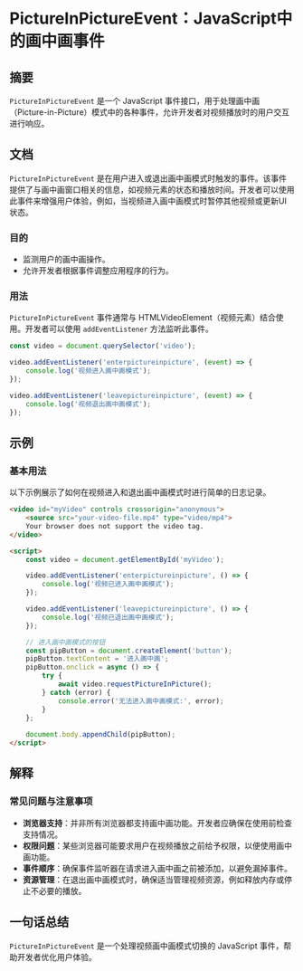 <!--
Meta Description: # PictureInPictureEvent：JavaScript中的画中画事件 ## 摘要 `PictureInPictureEvent` 是一个 JavaScript 事件接口，用于处理画中画（Picture-in-Picture）模式中的各种事件，允许开发者对视频播放时的用户交互进行响应。 ...
Meta Keywords: video, pictureinpictureevent, addeventlistener, console, document
-->

# PictureInPictureEvent：JavaScript中的画中画事件

## 摘要
`PictureInPictureEvent` 是一个 JavaScript 事件接口，用于处理画中画（Picture-in-Picture）模式中的各种事件，允许开发者对视频播放时的用户交互进行响应。

## 文档
`PictureInPictureEvent` 是在用户进入或退出画中画模式时触发的事件。该事件提供了与画中画窗口相关的信息，如视频元素的状态和播放时间。开发者可以使用此事件来增强用户体验，例如，当视频进入画中画模式时暂停其他视频或更新UI状态。

### 目的
- 监测用户的画中画操作。
- 允许开发者根据事件调整应用程序的行为。

### 用法
`PictureInPictureEvent` 事件通常与 HTMLVideoElement（视频元素）结合使用。开发者可以使用 `addEventListener` 方法监听此事件。

```javascript
const video = document.querySelector('video');

video.addEventListener('enterpictureinpicture', (event) => {
    console.log('视频进入画中画模式');
});

video.addEventListener('leavepictureinpicture', (event) => {
    console.log('视频退出画中画模式');
});
```

## 示例
### 基本用法
以下示例展示了如何在视频进入和退出画中画模式时进行简单的日志记录。

```html
<video id="myVideo" controls crossorigin="anonymous">
    <source src="your-video-file.mp4" type="video/mp4">
    Your browser does not support the video tag.
</video>

<script>
    const video = document.getElementById('myVideo');

    video.addEventListener('enterpictureinpicture', () => {
        console.log('视频已进入画中画模式');
    });

    video.addEventListener('leavepictureinpicture', () => {
        console.log('视频已退出画中画模式');
    });

    // 进入画中画模式的按钮
    const pipButton = document.createElement('button');
    pipButton.textContent = '进入画中画';
    pipButton.onclick = async () => {
        try {
            await video.requestPictureInPicture();
        } catch (error) {
            console.error('无法进入画中画模式:', error);
        }
    };
    
    document.body.appendChild(pipButton);
</script>
```

## 解释
### 常见问题与注意事项
- **浏览器支持**：并非所有浏览器都支持画中画功能。开发者应确保在使用前检查支持情况。
- **权限问题**：某些浏览器可能要求用户在视频播放之前给予权限，以便使用画中画功能。
- **事件顺序**：确保事件监听器在请求进入画中画之前被添加，以避免漏掉事件。
- **资源管理**：在退出画中画模式时，确保适当管理视频资源，例如释放内存或停止不必要的播放。

## 一句话总结
`PictureInPictureEvent` 是一个处理视频画中画模式切换的 JavaScript 事件，帮助开发者优化用户体验。